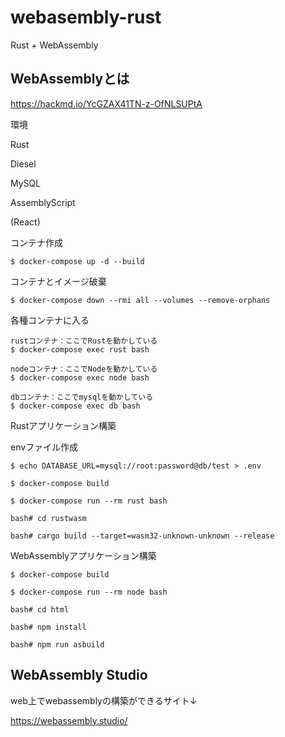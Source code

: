 # webasembly-rust

Rust + WebAssembly

## WebAssemblyとは
https://hackmd.io/YcGZAX41TN-z-OfNLSUPtA

環境

Rust

Diesel

MySQL

AssemblyScript

(React)


コンテナ作成

```
$ docker-compose up -d --build
```

コンテナとイメージ破棄

```
$ docker-compose down --rmi all --volumes --remove-orphans
```

各種コンテナに入る

```
rustコンテナ：ここでRustを動かしている
$ docker-compose exec rust bash
```

```
nodeコンテナ：ここでNodeを動かしている
$ docker-compose exec node bash
```

```
dbコンテナ：ここでmysqlを動かしている
$ docker-compose exec db bash
```

Rustアプリケーション構築

envファイル作成
```
$ echo DATABASE_URL=mysql://root:password@db/test > .env
```

```
$ docker-compose build

$ docker-compose run --rm rust bash 

bash# cd rustwasm

bash# cargo build --target=wasm32-unknown-unknown --release

```

WebAssemblyアプリケーション構築

```
$ docker-compose build

$ docker-compose run --rm node bash 

bash# cd html

bash# npm install

bash# npm run asbuild

```

## WebAssembly Studio

web上でwebassemblyの構築ができるサイト↓

https://webassembly.studio/
